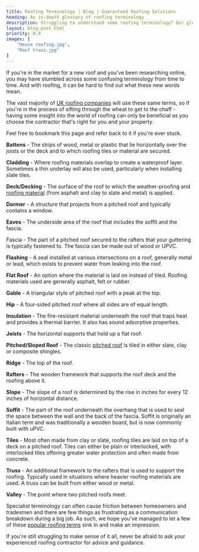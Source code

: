 ```yaml
---
title: Roofing Terminology | Blog | Guaranteed Roofing Solutions
heading: An in-depth glossary of roofing terminology
description: Struggling to understand some roofing terminology? Our glossary explains the most commonly used terms.
layout: blog-post.html
priority: 0.9
images: [
    "House roofing.jpg",
    "Roof truss.jpg"
]
---
```


If you're in the market for a new roof and you've been researching online, you may have stumbled across some confusing terminology from time to time. And with roofing, it can be hard to find out what these new words mean.

The vast majority of <a href="https://www.guaranteedroofingsolutions.co.uk/services/">UK roofing companies</a> will use these same terms, so if you're in the process of sifting through the wheat to get to the chaff - having some insight into the world of roofing can only be beneficial as you choose the contractor that's right for you and your property.

Feel free to bookmark this page and refer back to it if you're ever stuck.

<b>Battens</b> - The strips of wood, metal or plastic that lie horizontally over the joists or the deck and to which roofing tiles or material are secured.

<b>Cladding</b> - Where roofing materials overlap to create a waterproof layer. Sometimes a thin underlay will also be used, particularly when installing slate tiles.

<b>Deck/Decking</b> - The surface of the roof to which the weather-proofing and <a href="https://www.nationwide.com/types-of-roofing.jsp">roofing material</a> (from asphalt and clay to slate and metal) is applied.

<b>Dormer</b> - A structure that projects from a pitched roof and typically contains a window.

<b>Eaves</b> - The underside area of the roof that includes the soffit and the fascia.

</b>Fascia</b> - The part of a pitched roof secured to the rafters that your guttering is typically fastened to. The fascia can be made out of wood or UPVC.

<b>Flashing</b> - A seal installed at various intersections on a roof, generally metal or lead, which exists to prevent water from leaking into the roof.

<b>Flat Roof</b> - An option where the material is laid on instead of tiled. Roofing materials used are generally asphalt, felt or rubber.

<b>Gable</b> - A triangular style of pitched roof with a peak at the top.

<b>Hip</b> - A four-sided pitched roof where all sides are of equal length.

<b>Insulation</b> - The fire-resistant material underneath the roof that traps heat and provides a thermal barrier. It also has sound adsorptive properties.

<b>Joists</b> - The horizontal supports that hold up a flat roof.

<b>Pitched/Sloped Roof</b> - The classic <a href="https://www.homebuilding.co.uk/getting-the-right-pitch/">pitched roof</a> is tiled in either slate, clay or composite shingles.

<b>Ridge</b> - The top of the roof.

<b>Rafters</b> - The wooden framework that supports the roof deck and the roofing above it.

<b>Slope</b> - The slope of a roof is determined by the rise in inches for every 12 inches of horizontal distance.

<b>Soffit</b> - The part of the roof underneath the overhang that is used to seal the space between the wall and the back of the fascia. Soffit is originally an Italian term and was traditionally a wooden board, but is now commonly built with uPVC.

<b>Tiles</b> - Most often made from clay or slate, roofing tiles are laid on top of a deck on a pitched roof. Tiles can either be plain or interlocked, with interlocked tiles offering greater water protection and often made from concrete.

<b>Truss</b> - An additional framework to the rafters that is used to support the roofing. Typically used in situations where heavier roofing materials are used. A truss can be built from either wood or metal.

<b>Valley</b> - The point where two pitched roofs meet.

Specialist terminology can often cause friction between homeowners and tradesmen and there are few things as frustrating as a communication breakdown during a big job. As such, we hope you've managed to let a few of these <a href="https://www.hometips.com/how-it-works/roofing-terms.html">popular roofing terms</a> sink in and make an impression. 

If you're still struggling to make sense of it all, never be afraid to ask your experienced roofing contractor for advice and guidance.
